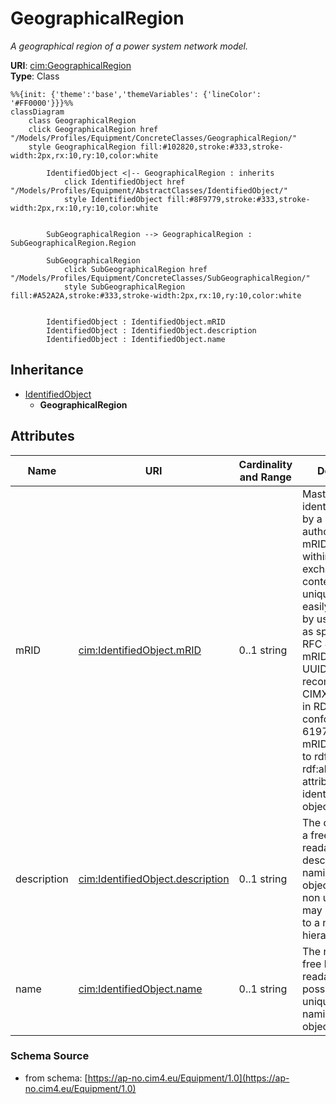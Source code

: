 # GeographicalRegion

_A geographical region of a power system network model._

**URI**: [cim:GeographicalRegion](https://cim.ucaiug.io/ns#GeographicalRegion)<br />
**Type**: Class

```mermaid
%%{init: {'theme':'base','themeVariables': {'lineColor': '#FF0000'}}}%%
classDiagram
    class GeographicalRegion
    click GeographicalRegion href "/Models/Profiles/Equipment/ConcreteClasses/GeographicalRegion/"
    style GeographicalRegion fill:#102820,stroke:#333,stroke-width:2px,rx:10,ry:10,color:white
     
        IdentifiedObject <|-- GeographicalRegion : inherits
            click IdentifiedObject href "/Models/Profiles/Equipment/AbstractClasses/IdentifiedObject/"
            style IdentifiedObject fill:#8F9779,stroke:#333,stroke-width:2px,rx:10,ry:10,color:white


        SubGeographicalRegion --> GeographicalRegion : SubGeographicalRegion.Region

        SubGeographicalRegion
            click SubGeographicalRegion href "/Models/Profiles/Equipment/ConcreteClasses/SubGeographicalRegion/"
            style SubGeographicalRegion fill:#A52A2A,stroke:#333,stroke-width:2px,rx:10,ry:10,color:white


        IdentifiedObject : IdentifiedObject.mRID
        IdentifiedObject : IdentifiedObject.description
        IdentifiedObject : IdentifiedObject.name
```

## Inheritance
* [IdentifiedObject](/Models/Profiles/Equipment/AbstractClasses/IdentifiedObject/)
    * **GeographicalRegion**

## Attributes
| Name | URI | Cardinality and Range | Description | Inheritance |
| ---  | --- | --- | --- | --- |
| mRID | [cim:IdentifiedObject.mRID](https://cim.ucaiug.io/ns#IdentifiedObject.mRID) | 0..1 string | Master resource identifier issued by a model authority. The mRID is unique within an exchange context. Global uniqueness is easily achieved by using a UUID, as specified in RFC 4122, for the mRID. The use of UUID is strongly recommended.For CIMXML data files in RDF syntax conforming to IEC 61970-552, the mRID is mapped to rdf:ID or rdf:about attributes that identify CIM object elements. | IdentifiedObject |
| description | [cim:IdentifiedObject.description](https://cim.ucaiug.io/ns#IdentifiedObject.description) | 0..1 string | The description is a free human readable text describing or naming the object. It may be non unique and may not correlate to a naming hierarchy. | IdentifiedObject |
| name | [cim:IdentifiedObject.name](https://cim.ucaiug.io/ns#IdentifiedObject.name) | 0..1 string | The name is any free human readable and possibly non unique text naming the object. | IdentifiedObject |

### Schema Source
* from schema: [https://ap-no.cim4.eu/Equipment/1.0](https://ap-no.cim4.eu/Equipment/1.0)
